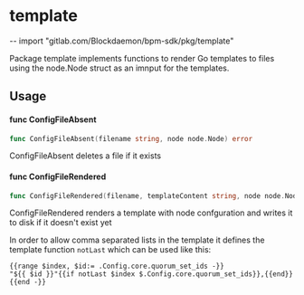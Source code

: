 # template
--
    import "gitlab.com/Blockdaemon/bpm-sdk/pkg/template"

Package template implements functions to render Go templates to files using the
node.Node struct as an imnput for the templates.

## Usage

#### func  ConfigFileAbsent

```go
func ConfigFileAbsent(filename string, node node.Node) error
```
ConfigFileAbsent deletes a file if it exists

#### func  ConfigFileRendered

```go
func ConfigFileRendered(filename, templateContent string, node node.Node) error
```
ConfigFileRendered renders a template with node confguration and writes it to
disk if it doesn't exist yet

In order to allow comma separated lists in the template it defines the template
function `notLast` which can be used like this:

    {{range $index, $id:= .Config.core.quorum_set_ids -}}
    "${{ $id }}"{{if notLast $index $.Config.core.quorum_set_ids}},{{end}}
    {{end -}}
